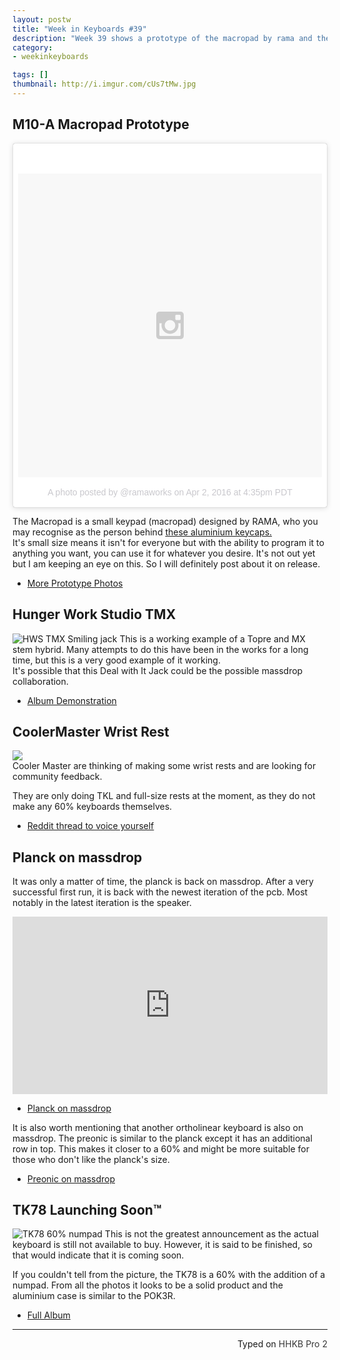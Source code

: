 ```yaml
---
layout: postw
title: "Week in Keyboards #39"
description: "Week 39 shows a prototype of the macropad by rama and the finished version of the TK78."
category: 
- weekinkeyboards

tags: []
thumbnail: http://i.imgur.com/cUs7tMw.jpg
---
```


## M10-A Macropad Prototype

<blockquote class="instagram-media" data-instgrm-version="6" style=" background:#FFF; border:0; border-radius:3px; box-shadow:0 0 1px 0 rgba(0,0,0,0.5),0 1px 10px 0 rgba(0,0,0,0.15); margin: 1px; max-width:658px; padding:0; width:99.375%; width:-webkit-calc(100% - 2px); width:calc(100% - 2px);"><div style="padding:8px;"> <div style=" background:#F8F8F8; line-height:0; margin-top:40px; padding:50.0% 0; text-align:center; width:100%;"> <div style=" background:url(data:image/png;base64,iVBORw0KGgoAAAANSUhEUgAAACwAAAAsCAMAAAApWqozAAAAGFBMVEUiIiI9PT0eHh4gIB4hIBkcHBwcHBwcHBydr+JQAAAACHRSTlMABA4YHyQsM5jtaMwAAADfSURBVDjL7ZVBEgMhCAQBAf//42xcNbpAqakcM0ftUmFAAIBE81IqBJdS3lS6zs3bIpB9WED3YYXFPmHRfT8sgyrCP1x8uEUxLMzNWElFOYCV6mHWWwMzdPEKHlhLw7NWJqkHc4uIZphavDzA2JPzUDsBZziNae2S6owH8xPmX8G7zzgKEOPUoYHvGz1TBCxMkd3kwNVbU0gKHkx+iZILf77IofhrY1nYFnB/lQPb79drWOyJVa/DAvg9B/rLB4cC+Nqgdz/TvBbBnr6GBReqn/nRmDgaQEej7WhonozjF+Y2I/fZou/qAAAAAElFTkSuQmCC); display:block; height:44px; margin:0 auto -44px; position:relative; top:-22px; width:44px;"></div></div><p style=" color:#c9c8cd; font-family:Arial,sans-serif; font-size:14px; line-height:17px; margin-bottom:0; margin-top:8px; overflow:hidden; padding:8px 0 7px; text-align:center; text-overflow:ellipsis; white-space:nowrap;"><a href="https://www.instagram.com/p/BDt20QUB6o8/" style=" color:#c9c8cd; font-family:Arial,sans-serif; font-size:14px; font-style:normal; font-weight:normal; line-height:17px; text-decoration:none;" target="_blank">A photo posted by @ramaworks</a> on <time style=" font-family:Arial,sans-serif; font-size:14px; line-height:17px;" datetime="2016-04-02T23:35:15+00:00">Apr 2, 2016 at 4:35pm PDT</time></p></div></blockquote>
<script async defer src="//platform.instagram.com/en_US/embeds.js"></script>

The Macropad is a small keypad (macropad) designed by RAMA, who you may recognise as the person behind [these aluminium keycaps.](http://rama.works/rama-aluminium-wave-key-cap-r-01/)  
It's small size means it isn't for everyone but with the ability to program it to anything you want, you can use it for whatever you desire. It's not out yet but I am keeping an eye on this. So I will definitely post about it on release.

* [More Prototype Photos](https://geekhack.org/index.php?topic=78796.msg2110882#msg2110882)

## Hunger Work Studio TMX
![HWS TMX Smiling jack](https://i.imgur.com/YIEa5Qvl.jpg)
This is a working example of a Topre and MX stem hybrid. Many attempts to do this have been in the works for a long time, but this is a very good example of it working.  
It's possible that this Deal with It Jack could be the possible massdrop collaboration.

* [Album Demonstration](https://imgur.com/a/L3Xp5)

## CoolerMaster Wrist Rest
![](https://i.imgur.com/nTdMKoo.jpg)	
Cooler Master are thinking of making some wrist rests and are looking for community feedback.

They are only doing TKL and full-size rests at the moment, as they do not make any 60% keyboards themselves.

* [Reddit thread to voice yourself](https://redd.it/4dg3c7)

## Planck on massdrop
It was only a matter of time, the planck is back on massdrop. After a very successful first run, it is back with the newest iteration of the pcb. Most notably in the latest iteration is the speaker.

<style>.embed-container { position: relative; padding-bottom: 56.25%; height: 0; overflow: hidden; max-width: 100%; } .embed-container iframe, .embed-container object, .embed-container embed { position: absolute; top: 0; left: 0; width: 100%; height: 100%; }</style><div class='embed-container'><iframe src='https://www.youtube.com/embed//pG83krAsXO8' frameborder='0' allowfullscreen></iframe></div>

* [Planck on massdrop](https://www.massdrop.com/buy/planck-mechanical-keyboard?mode=guest_open)

It is also worth mentioning that another ortholinear keyboard is also on massdrop. The preonic is similar to the planck except it has an additional row in top. This makes it closer to a 60% and might be more suitable for those who don't like the planck's size.

* [Preonic on massdrop](https://www.massdrop.com/buy/preonic-mechanical-keyboard?mode=guest_open)

## TK78 Launching Soon™
![TK78 60% numpad](https://i.imgur.com/JswfJqF.jpg)
This is not the greatest announcement as the actual keyboard is still not available to buy. However, it is said to be finished, so that would indicate that it is coming soon.

If you couldn't tell from the picture, the TK78 is a 60% with the addition of a numpad. From all the photos it looks to be a solid product and the aluminium case is similar to the POK3R.

* [Full Album](https://imgur.com/a/wHExd)

---------------------------------

<p style="text-align: right" title="Equipped with Hasu's alternative controller">Typed on <font color="#373737">HHKB Pro 2</font></p>



